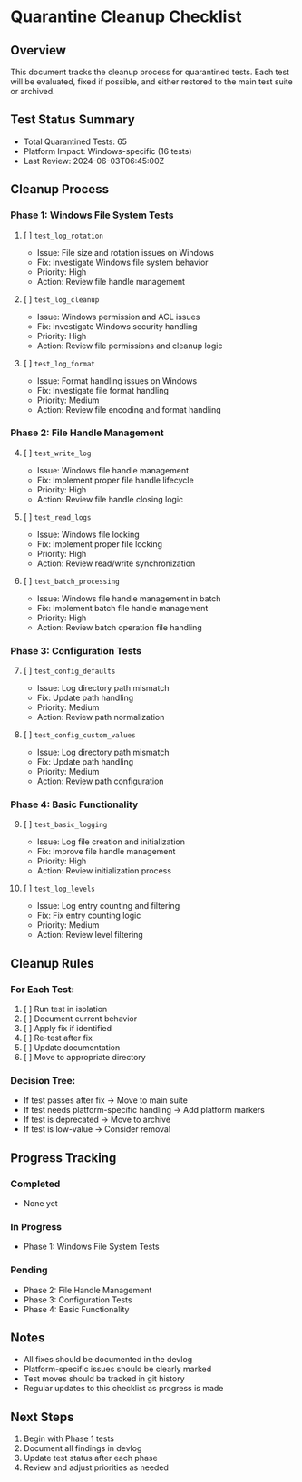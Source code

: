 # Quarantine Cleanup Checklist

## Overview
This document tracks the cleanup process for quarantined tests. Each test will be evaluated, fixed if possible, and either restored to the main test suite or archived.

## Test Status Summary
- Total Quarantined Tests: 65
- Platform Impact: Windows-specific (16 tests)
- Last Review: 2024-06-03T06:45:00Z

## Cleanup Process

### Phase 1: Windows File System Tests
1. [ ] `test_log_rotation`
   - Issue: File size and rotation issues on Windows
   - Fix: Investigate Windows file system behavior
   - Priority: High
   - Action: Review file handle management

2. [ ] `test_log_cleanup`
   - Issue: Windows permission and ACL issues
   - Fix: Investigate Windows security handling
   - Priority: High
   - Action: Review file permissions and cleanup logic

3. [ ] `test_log_format`
   - Issue: Format handling issues on Windows
   - Fix: Investigate file format handling
   - Priority: Medium
   - Action: Review file encoding and format handling

### Phase 2: File Handle Management
4. [ ] `test_write_log`
   - Issue: Windows file handle management
   - Fix: Implement proper file handle lifecycle
   - Priority: High
   - Action: Review file handle closing logic

5. [ ] `test_read_logs`
   - Issue: Windows file locking
   - Fix: Implement proper file locking
   - Priority: High
   - Action: Review read/write synchronization

6. [ ] `test_batch_processing`
   - Issue: Windows file handle management in batch
   - Fix: Implement batch file handle management
   - Priority: High
   - Action: Review batch operation file handling

### Phase 3: Configuration Tests
7. [ ] `test_config_defaults`
   - Issue: Log directory path mismatch
   - Fix: Update path handling
   - Priority: Medium
   - Action: Review path normalization

8. [ ] `test_config_custom_values`
   - Issue: Log directory path mismatch
   - Fix: Update path handling
   - Priority: Medium
   - Action: Review path configuration

### Phase 4: Basic Functionality
9. [ ] `test_basic_logging`
   - Issue: Log file creation and initialization
   - Fix: Improve file handle management
   - Priority: High
   - Action: Review initialization process

10. [ ] `test_log_levels`
    - Issue: Log entry counting and filtering
    - Fix: Fix entry counting logic
    - Priority: Medium
    - Action: Review level filtering

## Cleanup Rules

### For Each Test:
1. [ ] Run test in isolation
2. [ ] Document current behavior
3. [ ] Apply fix if identified
4. [ ] Re-test after fix
5. [ ] Update documentation
6. [ ] Move to appropriate directory

### Decision Tree:
- If test passes after fix → Move to main suite
- If test needs platform-specific handling → Add platform markers
- If test is deprecated → Move to archive
- If test is low-value → Consider removal

## Progress Tracking

### Completed
- None yet

### In Progress
- Phase 1: Windows File System Tests

### Pending
- Phase 2: File Handle Management
- Phase 3: Configuration Tests
- Phase 4: Basic Functionality

## Notes
- All fixes should be documented in the devlog
- Platform-specific issues should be clearly marked
- Test moves should be tracked in git history
- Regular updates to this checklist as progress is made

## Next Steps
1. Begin with Phase 1 tests
2. Document all findings in devlog
3. Update test status after each phase
4. Review and adjust priorities as needed 